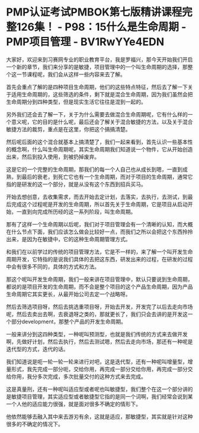 # PMP认证考试PMBOK第七版精讲课程完整126集！ - P98：15什么是生命周期 - PMP项目管理 - BV1RwYYe4EDN

大家好，欢迎来到习赛网专业的职业教育平台，我是罗福兴，那今天开始我们开启一个新的章节，我们来分享的是敏捷，项目管理中的一个叫生命周期的选择，那整个这一节课程呢，我们会从这样一些内容来去了解。

首先会重点了解的是四种项目生命周期，他们的这些特点特征，然后去了解一下关于适用生命周期的，这些筛选的条件，剩下就是混合生命周期，因为我们虽然会把生命周期分到四种类型，但是现实生活它往往是混到一起的。

另外我们还会去了解一下，关于为什么需要去做混合生命周期呢，它有什么样的一个意义呢，它的目的是什么呢，最后还会了解关于混合敏捷的方法，以及关于混合敏捷方法的裁剪，重点是在这里，你把这个搞搞清楚。

然后呢后面的这个混合就基本上搞清楚了，我们一起来看到，首先认识一些基本性的概念啊，什么叫生命周期呢，其实生命周期我们知道说一个物件，它从开始创造出来，然后到投入使用，到被扔掉废弃。

这是它的一个完整的生命周期，那我们的每一个人自己也从成长到嗯，一直到成熟，到最后的衰老，到死亡它也有一个生命周期，而对于项目的生命周期，通常它指的是研发的这一个部分，就是从没有这个东西到招兵买马。

开始去想创意，去收集需求，而去开始去定计划，去落实，去执行，去测试，到最后完成这个过程呢是开发的生命周期，所以首先关于生命周期，它是项目从启动开始，一直到向完成所历经的这一系列阶段，叫生命周期。

那有了这样一个生命周期以后呢，我们对于项目管理会有一个清晰的认知，而大概在什么节点下面，我们应该怎么做会比较好一点，而我们之所以会把这个东西拎拎出来，是因为在敏捷中，它的这种生命周期管理方式。

和我们在以前学过的传统的项目管理方法，它是不一样的，来了解一个叫开发生命周期开发，它特指的是说我们具体的去把这东西，研发出来的过程，在研发的过程中会有很多不同的，具体的方式和方法。

那这个呢叫开发生命周期，我们一般来讲在项目管理中，默认只要说到生命周期，都说的是项目开发的生命周期，而不会是整个项目的这个产品生命周期，因为产品生命周期它其实更长，从最开始公司去定一个战略呀。

然后去筛选项目呀，然后去挑选重项目呀，开始去开发，开发完了以后去走向市场呢，然后去卖出去啊，去衰退呀之类的，那就更长了，我们只会去讲的是开发这一个部分development，那整个产品的开发生命周期。

一般来讲分到这四种类型，一种呢叫预测型，也就是我们传统的方式来去做开发啊，先做好计划，然后去执行，然后去测试嗯，然后去走向市场，那还有一种呢是迭代型的方式，迭代的话。

我们知道说是呃一轮一轮一轮来进行对吧，这是迭代型，还有一种呢叫增量型，增量形式，我先完成一部分呃，交给你用，再完成一部分交给你用，再完成一部分交给你用，我分多次完成，多次批量交付的这种方式来去完成。

这是真量刑，还有一种呢叫适应型或者呢也叫敏捷型，我们整个在这一个部分讲的是敏捷项目管理，其实适应型或者敏捷型它指的是同一个词啊，我们经常会说到某一个人他的适应能力很强，就是面对很多不确定的情形下。

他依然能够去融入其中来去游刃有余，这就是适应，那敏捷型，其实就是针对这种很多的不确定的情况下。